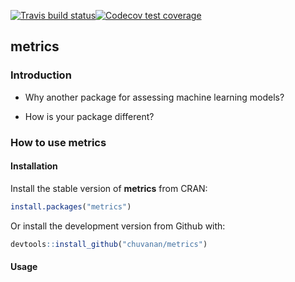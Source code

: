 

[![Travis build status](https://travis-ci.org/chuvanan/metrics.svg?branch=master)](https://travis-ci.org/chuvanan/metrics)[![Codecov test coverage](https://codecov.io/gh/chuvanan/metrics/branch/master/graph/badge.svg)](https://codecov.io/gh/chuvanan/metrics?branch=master)

## metrics

### Introduction

* Why another package for assessing machine learning models?




* How is your package different?


### How to use metrics

#### Installation

Install the stable version of **metrics** from CRAN:

``` r
install.packages("metrics")
```


Or install the development version from Github with:

``` r
devtools::install_github("chuvanan/metrics")
```

#### Usage
